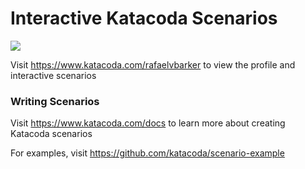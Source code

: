 # Interactive Katacoda Scenarios

[![](http://shields.katacoda.com/katacoda/rafaelvbarker/count.svg)](https://www.katacoda.com/rafaelvbarker "Get your profile on Katacoda.com")

Visit https://www.katacoda.com/rafaelvbarker to view the profile and interactive scenarios

### Writing Scenarios
Visit https://www.katacoda.com/docs to learn more about creating Katacoda scenarios

For examples, visit https://github.com/katacoda/scenario-example
